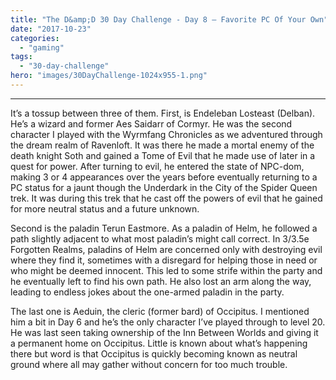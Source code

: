 ```yaml
---
title: "The D&amp;D 30 Day Challenge - Day 8 – Favorite PC Of Your Own"
date: "2017-10-23"
categories: 
  - "gaming"
tags: 
  - "30-day-challenge"
hero: "images/30DayChallenge-1024x955-1.png"
---
```


* * *

It’s a tossup between three of them. First, is Endeleban Losteast (Delban). He’s a wizard and former Aes Saidarr of Cormyr. He was the second character I played with the Wyrmfang Chronicles as we adventured through the dream realm of Ravenloft. It was there he made a mortal enemy of the death knight Soth and gained a Tome of Evil that he made use of later in a quest for power. After turning to evil, he entered the state of NPC-dom, making 3 or 4 appearances over the years before eventually returning to a PC status for a jaunt though the Underdark in the City of the Spider Queen trek. It was during this trek that he cast off the powers of evil that he gained for more neutral status and a future unknown.

Second is the paladin Terun Eastmore. As a paladin of Helm, he followed a path slightly adjacent to what most paladin’s might call correct. In 3/3.5e Forgotten Realms, paladins of Helm are concerned only with destroying evil where they find it, sometimes with a disregard for helping those in need or who might be deemed innocent. This led to some strife within the party and he eventually left to find his own path. He also lost an arm along the way, leading to endless jokes about the one-armed paladin in the party.

The last one is Aeduin, the cleric (former bard) of Occipitus. I mentioned him a bit in Day 6 and he’s the only character I’ve played through to level 20. He was last seen taking ownership of the Inn Between Worlds and giving it a permanent home on Occipitus. Little is known about what’s happening there but word is that Occipitus is quickly becoming known as neutral ground where all may gather without concern for too much trouble.
